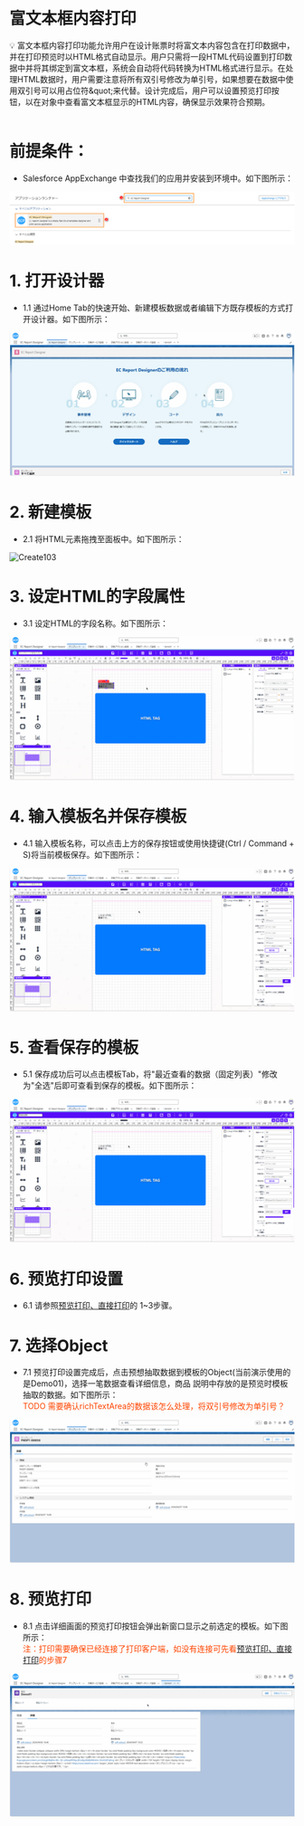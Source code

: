 # 富文本框内容打印

<aside>
💡 富文本框内容打印功能允许用户在设计账票时将富文本内容包含在打印数据中，并在打印预览时以HTML格式自动显示。用户只需将一段HTML代码设置到打印数据中并将其绑定到富文本框，系统会自动将代码转换为HTML格式进行显示。在处理HTML数据时，用户需要注意将所有双引号修改为单引号，如果想要在数据中使用双引号可以用占位符&amp;quot;来代替。设计完成后，用户可以设置预览打印按钮，以在对象中查看富文本框显示的HTML内容，确保显示效果符合预期。
</aside>
<br>

# **前提条件：**

- Salesforce AppExchange 中查找我们的应用并安装到环境中。如下图所示：

![AppExchange](../_images/zh-cn/AppExchange.png)

# **1. 打开设计器**

- 1.1 通过Home Tab的快速开始、新建模板数据或者编辑下方既存模板的方式打开设计器。如下图所示：

![Create76](../_images/zh-cn/Create76.gif)

# **2. 新建模板**

- 2.1 将HTML元素拖拽至面板中。如下图所示：

![Create103](../_images/zh-cn/Create103.gif)

# **3. 设定HTML的字段属性**

- 3.1 设定HTML的字段名称。如下图所示：

![Create104](../_images/zh-cn/Create104.gif)

# **4. 输入模板名并保存模板**

- 4.1 输入模板名称，可以点击上方的保存按钮或使用快捷键(Ctrl / Command + S)将当前模板保存。如下图所示：

![Create105](../_images/zh-cn/Create105.gif)

# **5. 查看保存的模板**

- 5.1 保存成功后可以点击模板Tab，将"最近查看的数据（固定列表）"修改为"全选"后即可查看到保存的模板。如下图所示：

![Create106](../_images/zh-cn/Create106.gif)

# **6. 预览打印设置**

- 6.1 请参照[预览打印、直接打印](ad-print.md)的 1~3步骤。

# **7. 选择Object**

- 7.1 预览打印设置完成后，点击预想抽取数据到模板的Object(当前演示使用的是Demo01)，选择一笔数据查看详细信息，商品 説明中存放的是预览时模板抽取的数据。如下图所示：
<span style="display:block;color:orangered;">TODO 需要确认richTextArea的数据该怎么处理，将双引号修改为单引号？</span>

![Create107](../_images/zh-cn/Create107.gif)

# **8. 预览打印**

- 8.1 点击详细画面的预览打印按钮会弹出新窗口显示之前选定的模板。如下图所示：
<span style="display:block;color:orangered;">注：打印需要确保已经连接了打印客户端，如没有连接可先看[预览打印、直接打印](ad-print.md)的步骤7</span>

![Create108](../_images/zh-cn/Create108.gif)